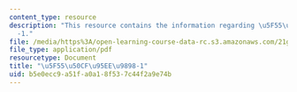 ```yaml
---
content_type: resource
description: "This resource contains the information regarding \u5F55\u50CF\u95EE\u9898\
  -1."
file: /media/https%3A/open-learning-course-data-rc.s3.amazonaws.com/21g-105-chinese-v-regular-chinese-cultures-society-fall-2003/b5e0ecc9a51fa0a18f537c44f2a9e74b_MIT21G_105F03_wenti1.pdf
file_type: application/pdf
resourcetype: Document
title: "\u5F55\u50CF\u95EE\u9898-1"
uid: b5e0ecc9-a51f-a0a1-8f53-7c44f2a9e74b
---
```

